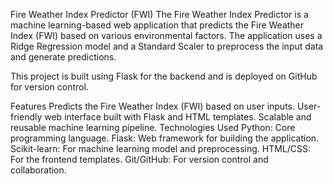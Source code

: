 Fire Weather Index Predictor (FWI)
The Fire Weather Index Predictor is a machine learning-based web application that predicts the Fire Weather Index (FWI) based on various environmental factors. The application uses a Ridge Regression model and a Standard Scaler to preprocess the input data and generate predictions.

This project is built using Flask for the backend and is deployed on GitHub for version control.

Features
Predicts the Fire Weather Index (FWI) based on user inputs.
User-friendly web interface built with Flask and HTML templates.
Scalable and reusable machine learning pipeline.
Technologies Used
Python: Core programming language.
Flask: Web framework for building the application.
Scikit-learn: For machine learning model and preprocessing.
HTML/CSS: For the frontend templates.
Git/GitHub: For version control and collaboration.
